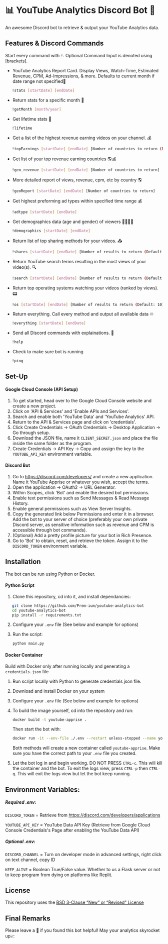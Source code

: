 # 📊 YouTube Analytics Discord Bot 🤖

An awesome Discord bot to retrieve & output your YouTube Analytics data.


## Features & Discord Commands
Start every command with `!`. Optional Command Input is denoted using [brackets].
- YouTube Analytics Report Card. Display Views, Watch-Time, Estimated Revenue, CPM, Ad-Impressions, & more. Defaults to current month if date range not specified📅
```sh
   !stats [startDate] [endDate]
```
- Return stats for a specific month 📆
```sh
   !getMonth [month/year]
```
- Get lifetime stats 🧮
```sh
   !lifetime
```
- Get a list of the highest revenue earning videos on your channel. 💰
```sh
   !topEarnings [startDate] [endDate] [Number of countries to return (Default: 10)]
```
- Get list of your top revenue earning countries 🌎💰
```sh
   !geo_revenue [startDate] [endDate] [Number of countries to return]
```
- More detailed report of views, revenue, cpm, etc by country 🌎
```sh
   !geoReport [startDate] [endDate] [Number of countries to return]
```
- Get highest preforming ad types within specified time range 💰
```sh
   !adtype [startDate] [endDate]
```
- Get demographics data (age and gender) of viewers 👨‍👩‍👧‍👧
```sh
   !demographics [startDate] [endDate]
```
- Return list of top sharing methods for your videos. 📤
```sh
   !shares [startDate] [endDate] [Number of results to return (Default: 5)]
```
- Return YouTube search terms resulting in the most views of your video(s). 🔍
```sh
   !search [startDate] [endDate] [Number of results to return (Default: 10)]
```
- Return top operating systems watching your videos (ranked by views). 📟
```sh
   !os [startDate] [endDate] [Number of results to return (Default: 10)]
```
- Return everything. Call every method and output all available data ♾️
```sh
   !everything [startDate] [endDate]
```
- Send all Discord commands with explainations. 🦮
```sh
   !help
```
- Check to make sure bot is running
```sh
   !ping
```


## Set-Up

#### Google Cloud Console (API Setup)

1. To get started, head over to the Google Cloud Console website and create a new project.
2. Click on 'API & Services' and 'Enable APIs and Services'.
3. Search and enable both 'YouTube Data' and 'YouTube Analytics' API.
4. Return to the API & Services page and click on 'credentials'.
5. Click Create Credentials -> OAuth Credentials -> Desktop Application -> Go through setup.
6. Download the JSON file, name it `CLIENT_SECRET.json` and place the file inside the same folder as the program.
7. Create Credentials -> API Key -> Copy and assign the key to the `YOUTUBE_API_KEY` environment variable.

#### Discord Bot

1. Go to https://discord.com/developers/ and create a new application. Name it YouTube Apprise or whatever you wish, accept the terms.
2. Open the application -> OAuth2 -> URL Generator.
3. Within Scopes, click 'Bot' and enable the desired bot permissions.
4. Enable text permissions such as Send Messages & Read Message History. 
5. Enable general permissions such as View Server Insights.
6. Copy the generated link below Permissions and enter it in a browser. Add the bot to your server of choice (preferably your own private Discord server, as sensitive information such as revenue and CPM is accessible through bot commands).
7. (Optional) Add a pretty profile picture for your bot in Rich Presence.
8. Go to 'Bot' to obtain, reset, and retrieve the token. Assign it to the `DISCORD_TOKEN` environment variable.

## Installation

The bot can be run using Python or Docker.
#### Python Script
1. Clone this repository, cd into it, and install dependancies:
```sh
   git clone https://github.com/Prem-ium/youtube-analytics-bot
   cd youtube-analytics-bot
   pip install -r requirements.txt
   ```
2. Configure your `.env` file (See below and example for options)
3. Run the script:

    ```sh
    python main.py
   ```
#### Docker Container
Build with Docker only after running locally and generating a `credentials.json` file
1. Run script locally with Python to generate credentials json file.
2. Download and install Docker on your system
3. Configure your `.env` file (See below and example for options)
4. To build the image yourself, cd into the repository and run:
   ```sh
   docker build -t youtube-apprise .
   ```
   Then start the bot with:
   ```sh
   docker run -it --env-file ./.env --restart unless-stopped --name youtube-apprise youtube-apprise
   ```
   Both methods will create a new container called `youtube-apprise`. Make sure you have the correct path to your `.env` file you created.

5. Let the bot log in and begin working. DO NOT PRESS `CTRL-c`. This will kill the container and the bot. To exit the logs view, press `CTRL-p` then `CTRL-q`. This will exit the logs view but let the bot keep running.


## Environment Variables:
##### Required .env:
`DISCORD_TOKEN` = Retrieve from https://discord.com/developers/applications


`YOUTUBE_API_KEY` = YouTube Data API Key (Retrieve from Google Cloud Console Credentials's Page after enabling the YouTube Data API)
##### Optional .env:
`DISCORD_CHANNEL` = Turn on developer mode in advanced settings, right click on text channel, copy ID

`KEEP_ALIVE` = Boolean True/False value. Whether to us a Flask server or not to keep program from dying on platforms like Replit.

## License
This repository uses the [BSD 3-Clause “New” or “Revised” License](https://choosealicense.com/licenses/bsd-3-clause/#)

## Final Remarks
Please leave a :star2: if you found this bot helpful!
May your analytics skyrocket up📈
